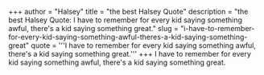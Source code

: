 +++
author = "Halsey"
title = "the best Halsey Quote"
description = "the best Halsey Quote: I have to remember for every kid saying something awful, there's a kid saying something great."
slug = "i-have-to-remember-for-every-kid-saying-something-awful-theres-a-kid-saying-something-great"
quote = '''I have to remember for every kid saying something awful, there's a kid saying something great.'''
+++
I have to remember for every kid saying something awful, there's a kid saying something great.
